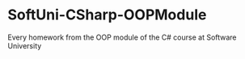 # SoftUni-CSharp-OOPModule
Every homework from the OOP module of the C# course at Software University
